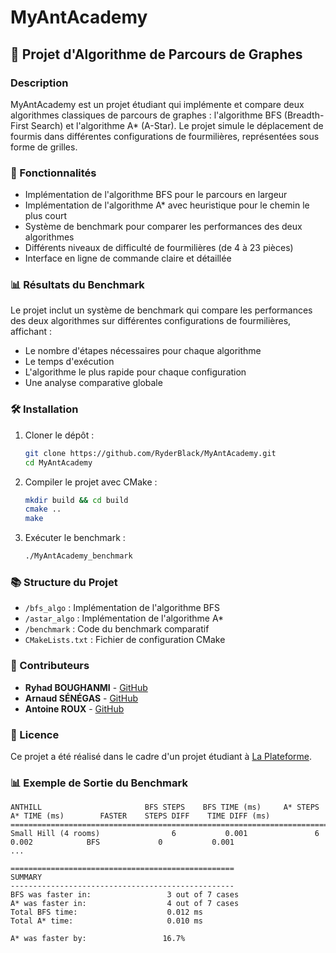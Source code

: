 # MyAntAcademy

## 🐜 Projet d'Algorithme de Parcours de Graphes

### Description
MyAntAcademy est un projet étudiant qui implémente et compare deux algorithmes classiques de parcours de graphes : l'algorithme BFS (Breadth-First Search) et l'algorithme A* (A-Star). Le projet simule le déplacement de fourmis dans différentes configurations de fourmilières, représentées sous forme de grilles.

### 🚀 Fonctionnalités

- Implémentation de l'algorithme BFS pour le parcours en largeur
- Implémentation de l'algorithme A* avec heuristique pour le chemin le plus court
- Système de benchmark pour comparer les performances des deux algorithmes
- Différents niveaux de difficulté de fourmilières (de 4 à 23 pièces)
- Interface en ligne de commande claire et détaillée

### 📊 Résultats du Benchmark

Le projet inclut un système de benchmark qui compare les performances des deux algorithmes sur différentes configurations de fourmilières, affichant :
- Le nombre d'étapes nécessaires pour chaque algorithme
- Le temps d'exécution
- L'algorithme le plus rapide pour chaque configuration
- Une analyse comparative globale

### 🛠️ Installation

1. Cloner le dépôt :
   ```bash
   git clone https://github.com/RyderBlack/MyAntAcademy.git
   cd MyAntAcademy
   ```

2. Compiler le projet avec CMake :
   ```bash
   mkdir build && cd build
   cmake ..
   make
   ```

3. Exécuter le benchmark :
   ```bash
   ./MyAntAcademy_benchmark
   ```

### 📚 Structure du Projet

- `/bfs_algo` : Implémentation de l'algorithme BFS
- `/astar_algo` : Implémentation de l'algorithme A*
- `/benchmark` : Code du benchmark comparatif
- `CMakeLists.txt` : Fichier de configuration CMake

### 👥 Contributeurs

- **Ryhad BOUGHANMI** - [GitHub](https://github.com/RyderBlack/)
- **Arnaud SÉNÉGAS** - [GitHub](https://github.com/senegas-arnaud)
- **Antoine ROUX** - [GitHub](https://github.com/antxinerx)

### 📝 Licence

Ce projet a été réalisé dans le cadre d'un projet étudiant à [La Plateforme](https://laplateforme.io/).

### 📊 Exemple de Sortie du Benchmark

```
ANTHILL                       BFS STEPS    BFS TIME (ms)     A* STEPS    A* TIME (ms)        FASTER    STEPS DIFF    TIME DIFF (ms)
========================================================================================================================
Small Hill (4 rooms)                6           0.001               6           0.002            BFS             0           0.001
...

==================================================
SUMMARY
--------------------------------------------------
BFS was faster in:                 3 out of 7 cases
A* was faster in:                  4 out of 7 cases
Total BFS time:                    0.012 ms
Total A* time:                     0.010 ms

A* was faster by:                 16.7%
```
